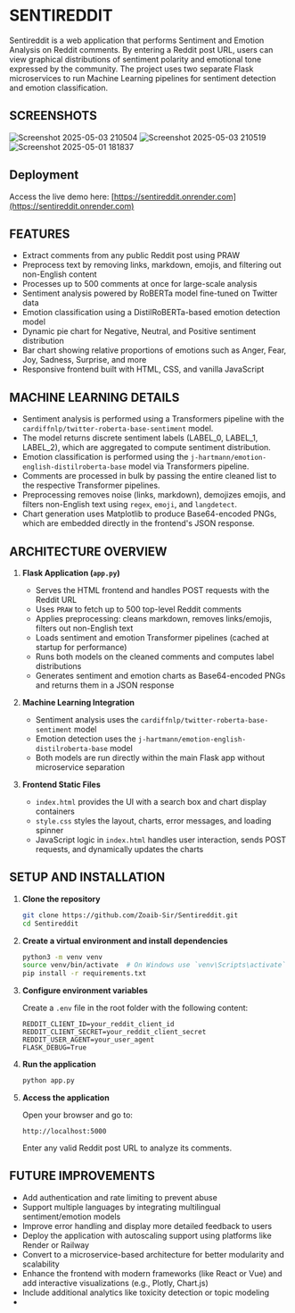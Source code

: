 # SENTIREDDIT

Sentireddit is a web application that performs Sentiment and Emotion Analysis on Reddit comments. By entering a Reddit post URL, users can view graphical distributions of sentiment polarity and emotional tone expressed by the community. The project uses two separate Flask microservices to run Machine Learning pipelines for sentiment detection and emotion classification.

## SCREENSHOTS
![Screenshot 2025-05-03 210504](https://github.com/user-attachments/assets/42bdc1a9-bfe1-4d4d-addd-00469219a931)
![Screenshot 2025-05-03 210519](https://github.com/user-attachments/assets/b8febfb0-ff2b-4a01-9c73-c82706bdba30)
![Screenshot 2025-05-01 181837](https://github.com/user-attachments/assets/cebc8bc8-be30-4896-b4c4-d20f96a44e4f)

## Deployment

Access the live demo here: [https://sentireddit.onrender.com](https://sentireddit.onrender.com)

## FEATURES

- Extract comments from any public Reddit post using PRAW
- Preprocess text by removing links, markdown, emojis, and filtering out non-English content
- Processes up to 500 comments at once for large-scale analysis
- Sentiment analysis powered by RoBERTa model fine-tuned on Twitter data
- Emotion classification using a DistilRoBERTa-based emotion detection model
- Dynamic pie chart for Negative, Neutral, and Positive sentiment distribution
- Bar chart showing relative proportions of emotions such as Anger, Fear, Joy, Sadness, Surprise, and more
- Responsive frontend built with HTML, CSS, and vanilla JavaScript

## MACHINE LEARNING DETAILS

- Sentiment analysis is performed using a Transformers pipeline with the `cardiffnlp/twitter-roberta-base-sentiment` model.
- The model returns discrete sentiment labels (LABEL_0, LABEL_1, LABEL_2), which are aggregated to compute sentiment distribution.
- Emotion classification is performed using the `j-hartmann/emotion-english-distilroberta-base` model via Transformers pipeline.
- Comments are processed in bulk by passing the entire cleaned list to the respective Transformer pipelines.
- Preprocessing removes noise (links, markdown), demojizes emojis, and filters non-English text using `regex`, `emoji`, and `langdetect`.
- Chart generation uses Matplotlib to produce Base64-encoded PNGs, which are embedded directly in the frontend's JSON response.

## ARCHITECTURE OVERVIEW

1. **Flask Application (`app.py`)**
   - Serves the HTML frontend and handles POST requests with the Reddit URL
   - Uses `PRAW` to fetch up to 500 top-level Reddit comments
   - Applies preprocessing: cleans markdown, removes links/emojis, filters out non-English text
   - Loads sentiment and emotion Transformer pipelines (cached at startup for performance)
   - Runs both models on the cleaned comments and computes label distributions
   - Generates sentiment and emotion charts as Base64-encoded PNGs and returns them in a JSON response

2. **Machine Learning Integration**
   - Sentiment analysis uses the `cardiffnlp/twitter-roberta-base-sentiment` model
   - Emotion detection uses the `j-hartmann/emotion-english-distilroberta-base` model
   - Both models are run directly within the main Flask app without microservice separation

3. **Frontend Static Files**
   - `index.html` provides the UI with a search box and chart display containers
   - `style.css` styles the layout, charts, error messages, and loading spinner
   - JavaScript logic in `index.html` handles user interaction, sends POST requests, and dynamically updates the charts

## SETUP AND INSTALLATION

1. **Clone the repository**
    ```bash
    git clone https://github.com/Zoaib-Sir/Sentireddit.git
    cd Sentireddit
    ```

2. **Create a virtual environment and install dependencies**
    ```bash
    python3 -m venv venv
    source venv/bin/activate  # On Windows use `venv\Scripts\activate`
    pip install -r requirements.txt
    ```

3. **Configure environment variables**

    Create a `.env` file in the root folder with the following content:
    ```env
    REDDIT_CLIENT_ID=your_reddit_client_id
    REDDIT_CLIENT_SECRET=your_reddit_client_secret
    REDDIT_USER_AGENT=your_user_agent
    FLASK_DEBUG=True
    ```

4. **Run the application**
    ```bash
    python app.py
    ```

5. **Access the application**

    Open your browser and go to:
    ```
    http://localhost:5000
    ```

    Enter any valid Reddit post URL to analyze its comments.


## FUTURE IMPROVEMENTS

- Add authentication and rate limiting to prevent abuse
- Support multiple languages by integrating multilingual sentiment/emotion models
- Improve error handling and display more detailed feedback to users
- Deploy the application with autoscaling support using platforms like Render or Railway
- Convert to a microservice-based architecture for better modularity and scalability
- Enhance the frontend with modern frameworks (like React or Vue) and add interactive visualizations (e.g., Plotly, Chart.js)
- Include additional analytics like toxicity detection or topic modeling
- 
